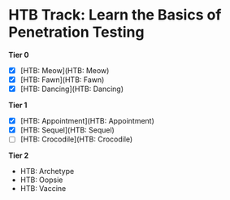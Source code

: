 # HTB Track: Learn the Basics of Penetration Testing

**Tier 0**

- [X] [HTB: Meow](HTB: Meow)
- [X] [HTB: Fawn](HTB: Fawn)
- [X] [HTB: Dancing](HTB: Dancing)

**Tier 1**

- [X] [HTB: Appointment](HTB: Appointment)
- [X] [HTB: Sequel](HTB: Sequel)
- [ ] [HTB: Crocodile](HTB: Crocodile)

**Tier 2**

- HTB: Archetype
- HTB: Oopsie
- HTB: Vaccine

